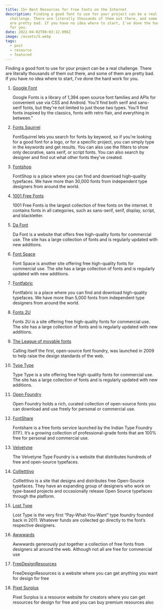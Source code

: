 ```yaml
---
title: 15+ Best Resources for free fonts on the Internet
description: Finding a good font to use for your project can be a real
  challenge. There are literally thousands of them out there, and some of them
  are pretty bad. If you have no idea where to start, I've done the hard work
  for you.
date: 2022-04-02T08:03:12.096Z
image: /assets/5.webp
tags:
  - post
  - resource
  - featured
---
```

Finding a good font to use for your project can be a real challenge. There are literally thousands of them out there, and some of them are pretty bad. If you have no idea where to start, I've done the hard work for you.

1. [Google Font](https://fonts.google.com)

   Google Fonts is a library of 1,394 open source font families and APIs for convenient use via CSS and Android. You'll find both serif and sans-serif fonts, but they're not limited to just those two types. You'll find fonts inspired by the classics, fonts with retro flair, and everything in between."
2. [Fonts Squirrel](https://www.fontsquirrel.com/)

   FontSquirrel lets you search for fonts by keyword, so if you're looking for a good font for a logo, or for a specific project, you can simply type in the keywords and get results. You can also use the filters to show only decorative, sans serif, or script fonts. You can also search by designer and find out what other fonts they've created.
3. [Fontshop](https://www.fontshop.com/)

   FontShop is a place where you can find and download high-quality typefaces. We have more than 30,000 fonts from independent type designers from around the world.
4. [1001 Free Fonts](https://www.1001freefonts.com/)

   1001 Free Fonts is the largest collection of free fonts on the internet. It contains fonts in all categories, such as sans-serif, serif, display, script, and blackletter.
5. [Da Font](https://www.dafont.com/)

   Da Font is a website that offers free high-quality fonts for commercial use. The site has a large collection of fonts and is regularly updated with new additions.
6. [Font Space](https://www.fontspace.com/)

   Font Space is another site offering free high-quality fonts for commercial use. The site has a large collection of fonts and is regularly updated with new additions.
7. [Fontfabric](https://www.fontfabric.com/free-fonts/)

   Fontfabric is a place where you can find and download high-quality typefaces. We have more than 5,000 fonts from independent type designers from around the world.
8. [Fonts 2U](https://fonts2u.com/)

   Fonts 2U is a site offering free high-quality fonts for commercial use. The site has a large collection of fonts and is regularly updated with new additions.
9. [The League of movable fonts](https://www.theleagueofmoveabletype.com/)

   Calling itself the first, open-source font foundry, was launched in 2009 to help raise the design standards of the web.
10. [Type Type](https://typetype.org/freefonts/)

    Type Type is a site offering free high-quality fonts for commercial use. The site has a large collection of fonts and is regularly updated with new additions.
11. [Open Foundry](https://open-foundry.com/)

    Open Foundry holds a rich, curated collection of open-source fonts you can download and use freely for personal or commercial use.
12. [FontShare](https://www.fontshare.com/)

    Fontshare is a free fonts service launched by the Indian Type Foundry (ITF). It’s a growing collection of professional-grade fonts that are 100% free for personal and commercial use.
13. [Velvetyne](https://velvetyne.fr/)

    The Velvetyne Type Foundry is a website that distributes hundreds of free and open-source typefaces.
14. [Collletttivo](http://collletttivo.it/)

    Collletttivo is a site that designs and distributes free Open-Source typefaces. They have an expanding group of designers who work on type-based projects and occasionally release Open Source typefaces through the platform.
15. [Lost Type](http://www.losttype.com/)

    Lost Type is the very first “Pay-What-You-Want” type foundry founded back in 2011. Whatever funds are collected go directly to the font’s respective designers.
16. [Awwwards](https://www.awwwards.com/awwwards/collections/free-fonts/)

    Awwwards generously put together a collection of free fonts from designers all around the web. Although not all are free for commercial use
17. [FreeDesignResources](https://freedesignresources.net/category/free-fonts/)

    FreeDesignResources is a website where you can get anything you want for design for free
18. [Pixel Surplus](https://pixelsurplus.com/collections/free-fonts)

    Pixel Surplus is a resource website for creators where you can get resources for design for free and you can buy premium resources also